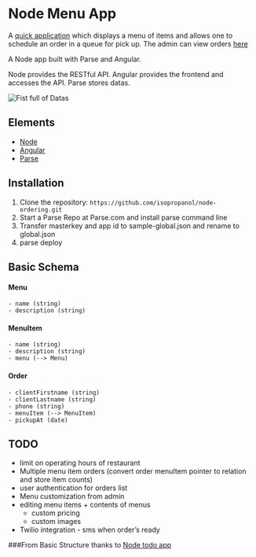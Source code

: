 # Node Menu App

A [quick application](https://ridecell.parseapp.com) which displays a menu of items and allows one to schedule an order in a queue for pick up.  The admin can view orders [here](https://ridecell.parseapp.com/admin)

A Node app built with Parse and Angular.

Node provides the RESTful API. Angular provides the frontend and accesses the API. Parse stores datas.

![Fist full of Datas](http://1.bp.blogspot.com/-f9Fcx2DH3j0/UfhSdDJgRXI/AAAAAAAAA_I/KaYjmr-RHuY/s1600/ST+TNG+A+Fistful+of+Datas+5.jpg)

## Elements

- [Node](http://nodejs.org)
- [Angular](https://angularjs.org/)
- [Parse](http://www.parse.com)

## Installation

1. Clone the repository: `https://github.com/isopropanol/node-ordering.git`
2. Start a Parse Repo at Parse.com and install parse command line
3. Transfer masterkey and app id to sample-global.json and rename to global.json
4. parse deploy

## Basic Schema
#### Menu
	- name (string)
	- description (string)

#### MenuItem
	- name (string)
	- description (string)
	- menu (--> Menu)

#### Order
	- clientFirstname (string)
	- clientLastname (string)
	- phone (string)
	- menuItem (--> MenuItem)
	- pickupAt (date)

## TODO
 - limit on operating hours of restaurant
 - Multiple menu item orders (convert order menuItem pointer to relation and store item counts)
 - user authentication for orders list
 - Menu customization from admin
 - editing menu items + contents of menus
	- custom pricing
	- custom images
 - Twilio integration - sms when order’s ready


###From
Basic Structure thanks to [Node todo app](http://scotch.io/series/node-and-angular-to-do-app)